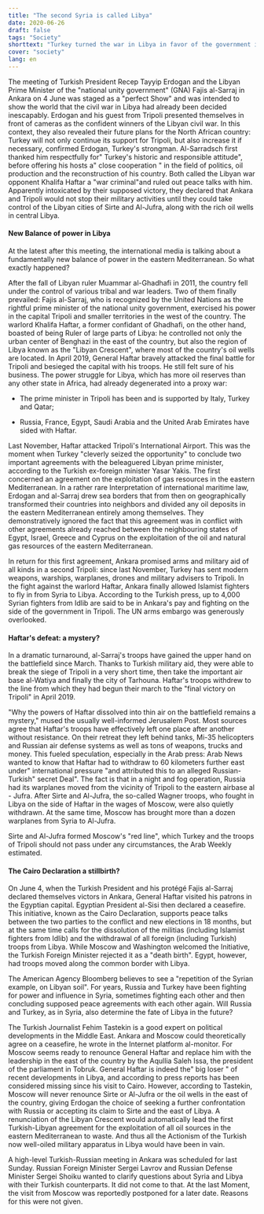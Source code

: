 ```yaml
---
title: "The second Syria is called Libya"
date: 2020-06-26
draft: false
tags: "Society"
shorttext: "Turkey turned the war in Libya in favor of the government in Tripoli. Ankara is headed for a new conflict with Moscow."
cover: "society"
lang: en
---
```


The meeting of Turkish President Recep Tayyip Erdogan and the Libyan Prime Minister of the "national unity government" (GNA) Fajis al-Sarraj in Ankara on 4 June was staged as a "perfect Show" and was intended to show the world that the civil war in Libya had already been decided inescapably. Erdogan and his guest from Tripoli presented themselves in front of cameras as the confident winners of the Libyan civil war. In this context, they also revealed their future plans for the North African country: Turkey will not only continue its support for Tripoli, but also increase it if necessary, confirmed Erdogan, Turkey's strongman. Al-Sarradsch first thanked him respectfully for" Turkey's historic and responsible attitude", before offering his hosts a" close cooperation " in the field of politics, oil production and the reconstruction of his country. Both called the Libyan war opponent Khalifa Haftar a "war criminal"and ruled out peace talks with him. Apparently intoxicated by their supposed victory, they declared that Ankara and Tripoli would not stop their military activities until they could take control of the Libyan cities of Sirte and Al-Jufra, along with the rich oil wells in central Libya.

#### New Balance of power in Libya

At the latest after this meeting, the international media is talking about a fundamentally new balance of power in the eastern Mediterranean. So what exactly happened?

After the fall of Libyan ruler Muammar al-Ghadhafi in 2011, the country fell under the control of various tribal and war leaders. Two of them finally prevailed: Fajis al-Sarraj, who is recognized by the United Nations as the rightful prime minister of the national unity government, exercised his power in the capital Tripoli and smaller territories in the west of the country. The warlord Khalifa Haftar, a former confidant of Ghadhafi, on the other hand, boasted of being Ruler of large parts of Libya: he controlled not only the urban center of Benghazi in the east of the country, but also the region of Libya known as the "Libyan Crescent", where most of the country's oil wells are located. In April 2019, General Haftar bravely attacked the final battle for Tripoli and besieged the capital with his troops. He still felt sure of his business. The power struggle for Libya, which has more oil reserves than any other state in Africa, had already degenerated into a proxy war:

  - The prime minister in Tripoli has been and is supported by Italy, Turkey and Qatar;

  - Russia, France, Egypt, Saudi Arabia and the United Arab Emirates have sided with Haftar.

Last November, Haftar attacked Tripoli's International Airport. This was the moment when Turkey "cleverly seized the opportunity" to conclude two important agreements with the beleaguered Libyan prime minister, according to the Turkish ex-foreign minister Yasar Yakis. The first concerned an agreement on the exploitation of gas resources in the eastern Mediterranean. In a rather rare Interpretation of international maritime law, Erdogan and al-Sarraj drew sea borders that from then on geographically transformed their countries into neighbors and divided any oil deposits in the eastern Mediterranean entirely among themselves. They demonstratively ignored the fact that this agreement was in conflict with other agreements already reached between the neighbouring states of Egypt, Israel, Greece and Cyprus on the exploitation of the oil and natural gas resources of the eastern Mediterranean.

In return for this first agreement, Ankara promised arms and military aid of all kinds in a second Tripoli: since last November, Turkey has sent modern weapons, warships, warplanes, drones and military advisers to Tripoli. In the fight against the warlord Haftar, Ankara finally allowed Islamist fighters to fly in from Syria to Libya. According to the Turkish press, up to 4,000 Syrian fighters from Idlib are said to be in Ankara's pay and fighting on the side of the government in Tripoli. The UN arms embargo was generously overlooked.

#### Haftar's defeat: a mystery?

In a dramatic turnaround, al-Sarraj's troops have gained the upper hand on the battlefield since March. Thanks to Turkish military aid, they were able to break the siege of Tripoli in a very short time, then take the important air base al-Watiya and finally the city of Tarhouna. Haftar's troops withdrew to the line from which they had begun their march to the "final victory on Tripoli" in April 2019.

"Why the powers of Haftar dissolved into thin air on the battlefield remains a mystery," mused the usually well-informed Jerusalem Post. Most sources agree that Haftar's troops have effectively left one place after another without resistance. On their retreat they left behind tanks, Mi-35 helicopters and Russian air defense systems as well as tons of weapons, trucks and money. This fueled speculation, especially in the Arab press: Arab News wanted to know that Haftar had to withdraw to 60 kilometers further east under" international pressure "and attributed this to an alleged Russian-Turkish" secret Deal". The fact is that in a night and fog operation, Russia had its warplanes moved from the vicinity of Tripoli to the eastern airbase al - Jufra. After Sirte and Al-Jufra, the so-called Wagner troops, who fought in Libya on the side of Haftar in the wages of Moscow, were also quietly withdrawn. At the same time, Moscow has brought more than a dozen warplanes from Syria to Al-Jufra.

Sirte and Al-Jufra formed Moscow's "red line", which Turkey and the troops of Tripoli should not pass under any circumstances, the Arab Weekly estimated.

#### The Cairo Declaration a stillbirth?

On June 4, when the Turkish President and his protégé Fajis al-Sarraj declared themselves victors in Ankara, General Haftar visited his patrons in the Egyptian capital. Egyptian President al-Sisi then declared a ceasefire. This initiative, known as the Cairo Declaration, supports peace talks between the two parties to the conflict and new elections in 18 months, but at the same time calls for the dissolution of the militias (including Islamist fighters from Idlib) and the withdrawal of all foreign (including Turkish) troops from Libya. While Moscow and Washington welcomed the Initiative, the Turkish Foreign Minister rejected it as a "death birth". Egypt, however, had troops moved along the common border with Libya.

The American Agency Bloomberg believes to see a "repetition of the Syrian example, on Libyan soil". For years, Russia and Turkey have been fighting for power and influence in Syria, sometimes fighting each other and then concluding supposed peace agreements with each other again. Will Russia and Turkey, as in Syria, also determine the fate of Libya in the future?

The Turkish Journalist Fehim Tastekin is a good expert on political developments in the Middle East. Ankara and Moscow could theoretically agree on a ceasefire, he wrote in the Internet platform al-monitor. For Moscow seems ready to renounce General Haftar and replace him with the leadership in the east of the country by the Aqullia Saleh Issa, the president of the parliament in Tobruk. General Haftar is indeed the" big loser " of recent developments in Libya, and according to press reports has been considered missing since his visit to Cairo. However, according to Tastekin, Moscow will never renounce Sirte or Al-Jufra or the oil wells in the east of the country, giving Erdogan the choice of seeking a further confrontation with Russia or accepting its claim to Sirte and the east of Libya. A renunciation of the Libyan Crescent would automatically lead the first Turkish-Libyan agreement for the exploitation of all oil sources in the eastern Mediterranean to waste. And thus all the Actionism of the Turkish now well-oiled military apparatus in Libya would have been in vain.

A high-level Turkish-Russian meeting in Ankara was scheduled for last Sunday. Russian Foreign Minister Sergei Lavrov and Russian Defense Minister Sergei Shoiku wanted to clarify questions about Syria and Libya with their Turkish counterparts. It did not come to that. At the last Moment, the visit from Moscow was reportedly postponed for a later date. Reasons for this were not given.
